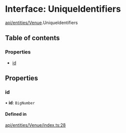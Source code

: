 # Interface: UniqueIdentifiers

[api/entities/Venue](../wiki/api.entities.Venue).UniqueIdentifiers

## Table of contents

### Properties

- [id](../wiki/api.entities.Venue.UniqueIdentifiers#id)

## Properties

### id

• **id**: `BigNumber`

#### Defined in

[api/entities/Venue/index.ts:28](https://github.com/PolymeshAssociation/polymesh-sdk/blob/e978aefd/src/api/entities/Venue/index.ts#L28)
